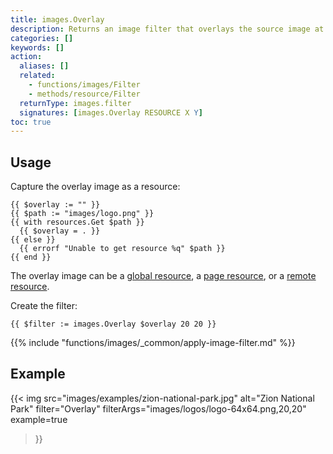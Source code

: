 ```yaml
---
title: images.Overlay
description: Returns an image filter that overlays the source image at the given coordinates, relative to the upper left corner.
categories: []
keywords: []
action:
  aliases: []
  related:
    - functions/images/Filter
    - methods/resource/Filter
  returnType: images.filter
  signatures: [images.Overlay RESOURCE X Y]
toc: true
---
```


## Usage

Capture the overlay image as a resource:

```go-html-template
{{ $overlay := "" }}
{{ $path := "images/logo.png" }}
{{ with resources.Get $path }}
  {{ $overlay = . }}
{{ else }}
  {{ errorf "Unable to get resource %q" $path }}
{{ end }}
```

The overlay image can be a [global resource](g), a [page resource](g), or a [remote resource](g).

Create the filter:

```go-html-template
{{ $filter := images.Overlay $overlay 20 20 }}
```

{{% include "functions/images/_common/apply-image-filter.md" %}}

## Example

{{< img
  src="images/examples/zion-national-park.jpg"
  alt="Zion National Park"
  filter="Overlay"
  filterArgs="images/logos/logo-64x64.png,20,20"
  example=true
>}}

